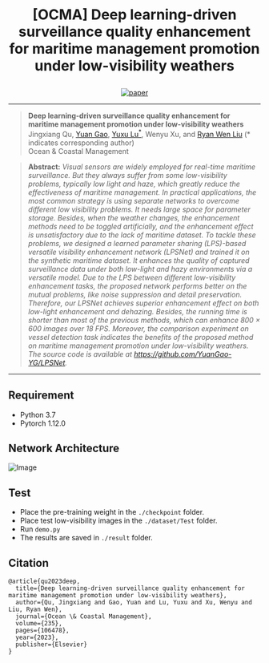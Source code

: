 # <p align=center> [OCMA] Deep learning-driven surveillance quality enhancement for maritime management promotion under low-visibility weathers</p>

<div align="center">

[![paper](https://img.shields.io/badge/LPSNet-paper-blue.svg)](https://www.sciencedirect.com/science/article/pii/S0964569123000030)
  


</div>

---
>**Deep learning-driven surveillance quality enhancement for maritime management promotion under low-visibility weathers**<br>  Jingxiang Qu, [Yuan Gao](https://scholar.google.com.hk/citations?hl=zh-CN&user=4JpRnU4AAAAJ&view_op=list_works&sortby=pubdate), [Yuxu Lu<sup>*</sup>](https://scholar.google.com.hk/citations?user=XXge2_0AAAAJ&hl=zh-CN), Wenyu Xu, and [Ryan Wen Liu](http://mipc.whut.edu.cn/index.html) (* indicates corresponding author) <br> 
>Ocean & Coastal Management

> **Abstract:** *Visual sensors are widely employed for real-time maritime surveillance. But they always suffer from some low-visibility problems, typically low light and haze, which greatly reduce the effectiveness of maritime management. In practical applications, the most common strategy is using separate networks to overcome different low visibility problems. It needs large space for parameter storage. Besides, when the weather changes, the enhancement methods need to be toggled artificially, and the enhancement effect is unsatisfactory due to the lack of maritime dataset. To tackle these problems, we designed a learned parameter sharing (LPS)-based versatile visibility enhancement network (LPSNet) and trained it on the synthetic maritime dataset. It enhances the quality of captured surveillance data under both low-light and hazy environments via a versatile model. Due to the LPS between different low-visibility enhancement tasks, the proposed network performs better on the mutual problems, like noise suppression and detail preservation. Therefore, our LPSNet achieves superior enhancement effect on both low-light enhancement and dehazing. Besides, the running time is shorter than most of the previous methods, which can enhance 800 × 600 images over 18 FPS. Moreover, the comparison experiment on vessel detection task indicates the benefits of the proposed method on maritime management promotion under low-visibility weathers. The source code is available at
https://github.com/YuanGao-YG/LPSNet.*
<hr />

## Requirement

- Python 3.7
- Pytorch 1.12.0

## Network Architecture
![Image](images/Network.jpg)

## Test
* Place the pre-training weight in the `./checkpoint` folder.
* Place test low-visibility images in the `./dataset/Test` folder.
* Run `demo.py`
* The results are saved in `./result` folder.

## Citation

```
@article{qu2023deep,
  title={Deep learning-driven surveillance quality enhancement for maritime management promotion under low-visibility weathers},
  author={Qu, Jingxiang and Gao, Yuan and Lu, Yuxu and Xu, Wenyu and Liu, Ryan Wen},
  journal={Ocean \& Coastal Management},
  volume={235},
  pages={106478},
  year={2023},
  publisher={Elsevier}
}
